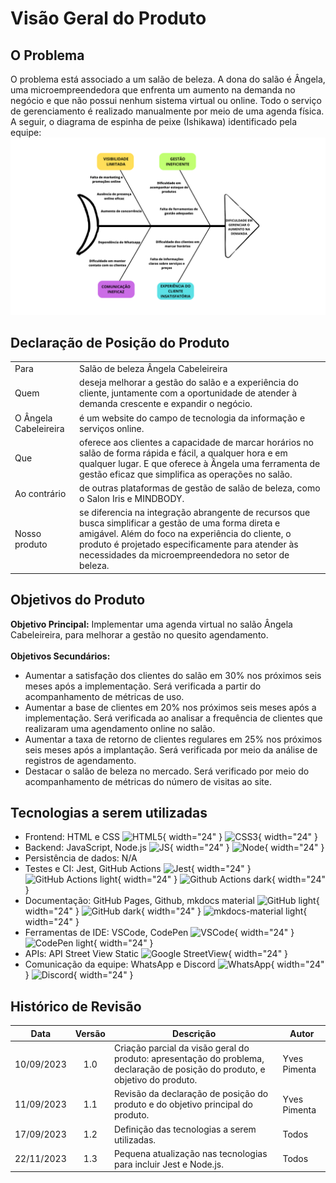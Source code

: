 # Visão Geral do Produto

## O Problema
O problema está associado a um salão de beleza. A dona do salão é Ângela, uma microempreendedora que enfrenta um aumento na demanda no negócio e que não possui nenhum sistema virtual ou online. Todo o serviço de gerenciamento é realizado manualmente por meio de uma agenda física. A seguir, o diagrama de espinha de peixe (Ishikawa) identificado pela equipe:
![Diagrama_de_Ishikawa](../img/ishikawa-alt.png)

## Declaração de Posição do Produto

|               |                                     |
| :------------ | ----------------------------------- |
| Para          | Salão de beleza Ângela Cabeleireira |
| Quem          | deseja melhorar a gestão do salão e a experiência do cliente, juntamente com a oportunidade de atender à demanda crescente e expandir o negócio. |
| O Ângela Cabeleireira | é um website do campo de tecnologia da informação e serviços online. |
| Que           | oferece aos clientes a capacidade de marcar horários no salão de forma rápida e fácil, a qualquer hora e em qualquer lugar. E que oferece à Ângela uma ferramenta de gestão eficaz que simplifica as operações no salão. |
| Ao contrário  | de outras plataformas de gestão de salão de beleza, como o Salon Iris e MINDBODY. |
| Nosso produto | se diferencia na integração abrangente de recursos que busca simplificar a gestão de uma forma direta e amigável. Além do foco na experiência do cliente, o produto é projetado especificamente para atender às necessidades da microempreendedora no setor de beleza. |    

## Objetivos do Produto

**Objetivo Principal:** Implementar uma agenda virtual no salão  Ângela Cabeleireira, para melhorar a gestão no quesito agendamento. </br></br>
**Objetivos Secundários:** 
<ul>
    <li>Aumentar a satisfação dos clientes do salão em 30% nos próximos seis meses após a implementação. Será verificada a partir do acompanhamento de métricas de uso.</li>
    <li>Aumentar a base de clientes em 20% nos próximos seis meses após a implementação. Será verificada ao  analisar a frequência de clientes que realizaram uma agendamento online no salão.</li>
    <li>Aumentar a taxa de retorno de clientes regulares em 25% nos próximos seis meses após a implantação. Será verificada por meio da análise de registros de agendamento.</li>
    <li>Destacar o salão de beleza no mercado. Será verificado por meio do acompanhamento de métricas do número de visitas ao site.</li>
</ul>


## Tecnologias a serem utilizadas
- Frontend: HTML e CSS ![HTML5](https://www.svgrepo.com/show/452228/html-5.svg){ width="24" } ![CSS3](https://www.svgrepo.com/show/373535/css.svg){ width="24" }
- Backend: JavaScript, Node.js ![JS](https://www.svgrepo.com/show/303206/javascript-logo.svg){ width="24" } ![Node](https://seeklogo.com/images/N/nodejs-logo-FBE122E377-seeklogo.com.png){ width="24" } 
- Persistência de dados: N/A
- Testes e CI: Jest, GitHub Actions ![Jest](https://seeklogo.com/images/J/jest-logo-F9901EBBF7-seeklogo.com.png){ width="24" } ![GitHub Actions light](https://www.svgrepo.com/show/330509/githubactions.svg#only-light){ width="24" } ![Github Actions dark](https://seeklogo.com/images/G/github-actions-logo-031704BDC6-seeklogo.com.png#only-dark){ width="24" }
- Documentação: GitHub Pages, Github, mkdocs material ![GitHub light](https://www.svgrepo.com/show/493677/github-repo-git-octocat.svg#only-light){ width="24" } ![GitHub dark](https://www.svgrepo.com/show/325237/github-outline.svg#only-dark){ width="24" } ![mkdocs-material light](https://raw.githubusercontent.com/squidfunk/mkdocs-material/master/docs/assets/favicon.png){ width="24" }
- Ferramentas de IDE: VSCode, CodePen ![VSCode](https://www.svgrepo.com/show/374171/vscode.svg){ width="24" } ![CodePen light](https://seeklogo.com/images/C/codepen-logo-FDEB3664F1-seeklogo.com.png){ width="24" }
- APIs: API Street View Static ![Google StreetView](https://upload.wikimedia.org/wikipedia/commons/f/f6/Street_View_logo.png
){ width="24" }
- Comunicação da equipe: WhatsApp e Discord ![WhatsApp](https://www.svgrepo.com/show/475692/whatsapp-color.svg){ width="24" } ![Discord](https://www.svgrepo.com/show/331368/discord-v2.svg){ width="24" }

## Histórico de Revisão

| Data       | Versão |                                                          Descrição                                                            |    Autor     |
| :--------: | :----: | ----------------------------------------------------------------------------------------------------------------------------- | ------------ |
| 10/09/2023 | 1.0    | Criação parcial da visão geral do produto: apresentação do problema, declaração de posição do produto, e objetivo do produto. | Yves Pimenta |
| 11/09/2023 | 1.1    | Revisão da declaração de posição do produto e do objetivo principal do produto.                                               | Yves Pimenta |
| 17/09/2023 | 1.2    | Definição das tecnologias a serem utilizadas.                                                                                 | Todos        |
| 22/11/2023 | 1.3    | Pequena atualização nas tecnologias para incluir Jest e Node.js.                                                   | Todos        |

